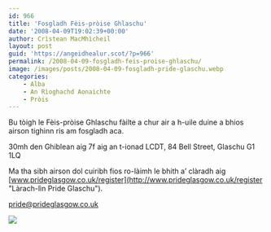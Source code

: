 ```yaml
---
id: 966
title: 'Fosgladh Fèis-pròise Ghlaschu'
date: '2008-04-09T19:02:39+00:00'
author: Crìstean MacMhìcheil
layout: post
guid: 'https://angeidhealur.scot/?p=966'
permalink: /2008-04-09-fosgladh-feis-proise-ghlaschu/
image: /images/posts/2008-04-09-fosgladh-pride-glaschu.webp
categories:
    - Alba
    - An Rìoghachd Aonaichte
    - Pròis
---
```


Bu tòigh le Fèis-pròise Ghlaschu fàilte a chur air a h-uile duine a bhios airson tighinn ris am fosgladh aca.

30mh den Ghiblean aig 7f aig an t-ionad LCDT, 84 Bell Street, Glaschu G1 1LQ

Ma tha sibh airson dol cuiribh fios ro-làimh le bhith a’ clàradh aig [www.prideglasgow.co.uk/register](http://www.prideglasgow.co.uk/register "Làrach-lìn Pride Glaschu").

[pride@prideglasgow.co.uk](mailto:pride@prideglasgow.co.uk "Cuir post-d ri Pride Glaschu")

![](/wp-content/uploads/2008/04/2008-04-09-fosgladh-pride-glaschu-02.webp)
